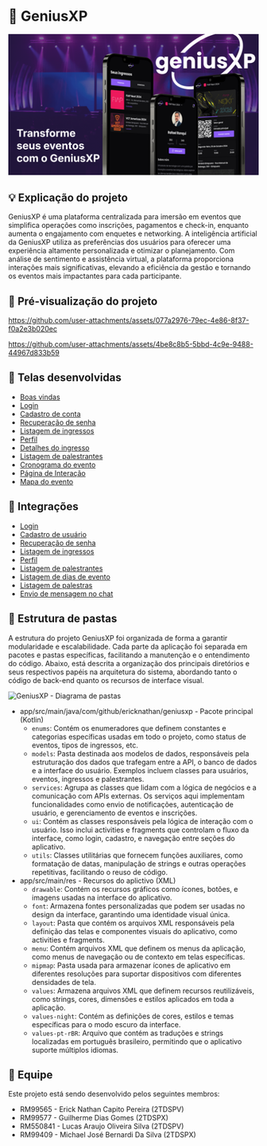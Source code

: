 # 🎫 GeniusXP

![Capa](.github/cover.png)

## 💡 Explicação do projeto
GeniusXP é uma plataforma centralizada para imersão em eventos que simplifica operações como inscrições, pagamentos e check-in, enquanto aumenta o engajamento com enquetes e networking. A inteligência artificial da GeniusXP utiliza as preferências dos usuários para oferecer uma experiência altamente personalizada e otimizar o planejamento. Com análise de sentimento e assistência virtual, a plataforma proporciona interações mais significativas, elevando a eficiência da gestão e tornando os eventos mais impactantes para cada participante.

## 🎥 Pré-visualização do projeto
https://github.com/user-attachments/assets/077a2976-79ec-4e86-8f37-f0a2e3b020ec

https://github.com/user-attachments/assets/4be8c8b5-5bbd-4c9e-9488-44967d833b59

## 📱 Telas desenvolvidas
- [Boas vindas](./app/src/main/res/layout/activity_welcome.xml)
- [Login](./app/src/main/res/layout/activity_signin.xml)
- [Cadastro de conta](./app/src/main/res/layout/activity_signup.xml)
- [Recuperação de senha](./app/src/main/res/layout/activity_recover_password.xml)
- [Listagem de ingressos](./app/src/main/res/layout/fragment_tickets.xml)
- [Perfil](./app/src/main/res/layout/fragment_profile.xml)
- [Detalhes do ingresso](./app/src/main/res/layout/activity_ticket_details.xml)
- [Listagem de palestrantes](./app/src/main/res/layout/fragment_speakers.xml)
- [Cronograma do evento](./app/src/main/res/layout/fragment_schedule.xml)
- [Página de Interação](./app/src/main/res/layout/fragment_interaction.xml)
- [Mapa do evento](./app/src/main/res/layout/fragment_map.xml)

## 🔗 Integrações
- [Login](./app/src/main/java/com/github/ericknathan/geniusxp/ui/activity/SignInActivity.kt:70)
- [Cadastro de usuário](./app/src/main/java/com/github/ericknathan/geniusxp/ui/activity/SignUpActivity.kt:104)
- [Recuperação de senha](./app/src/main/java/com/github/ericknathan/geniusxp/ui/activity/RecoverPasswordActivity.kt:46)
- [Listagem de ingressos](./app/src/main/java/com/github/ericknathan/geniusxp/ui/fragments/TicketsFragment.kt:35)
- [Perfil](./app/src/main/java/com/github/ericknathan/geniusxp/services/Profile.kt:25)
- [Listagem de palestrantes](./app/src/main/java/com/github/ericknathan/geniusxp/ui/fragments/SpeakersFragment.kt:45)
- [Listagem de dias de evento](./app/src/main/java/com/github/ericknathan/geniusxp/ui/fragments/ScheduleFragment.kt:47)
- [Listagem de palestras](./app/src/main/java/com/github/ericknathan/geniusxp/ui/fragments/ScheduleFragment.kt:92)
- [Envio de mensagem no chat](./app/src/main/java/com/github/ericknathan/geniusxp/ui/fragments/InteractionFragment.kt:71)

## 📂 Estrutura de pastas
A estrutura do projeto GeniusXP foi organizada de forma a garantir modularidade e escalabilidade. Cada parte da aplicação foi separada em pacotes e pastas específicas, facilitando a manutenção e o entendimento do código. Abaixo, está descrita a organização dos principais diretórios e seus respectivos papéis na arquitetura do sistema, abordando tanto o código de back-end quanto os recursos de interface visual.

![GeniusXP - Diagrama de pastas](https://github.com/user-attachments/assets/d2e7a244-8c53-4d13-847e-77aaec3986ec)

- app/src/main/java/com/github/ericknathan/geniusxp - Pacote principal (Kotlin)
    - `enums`: Contém os enumeradores que definem constantes e categorias específicas usadas em todo o projeto, como status de eventos, tipos de ingressos, etc.
    - `models`: Pasta destinada aos modelos de dados, responsáveis pela estruturação dos dados que trafegam entre a API, o banco de dados e a interface do usuário. Exemplos incluem classes para usuários, eventos, ingressos e palestrantes.
    - `services`: Agrupa as classes que lidam com a lógica de negócios e a comunicação com APIs externas. Os serviços aqui implementam funcionalidades como envio de notificações, autenticação de usuário, e gerenciamento de eventos e inscrições.
    - `ui`: Contém as classes responsáveis pela lógica de interação com o usuário. Isso inclui activities e fragments que controlam o fluxo da interface, como login, cadastro, e navegação entre seções do aplicativo.
    - `utils`: Classes utilitárias que fornecem funções auxiliares, como formatação de datas, manipulação de strings e outras operações repetitivas, facilitando o reuso de código.
- app/src/main/res - Recursos do aplictivo (XML)
    - `drawable`: Contém os recursos gráficos como ícones, botões, e imagens usadas na interface do aplicativo.
    - `font`: Armazena fontes personalizadas que podem ser usadas no design da interface, garantindo uma identidade visual única.
    - `layout`: Pasta que contém os arquivos XML responsáveis pela definição das telas e componentes visuais do aplicativo, como activities e fragments.
    - `menu`: Contém arquivos XML que definem os menus da aplicação, como menus de navegação ou de contexto em telas específicas.
    - `mipmap`: Pasta usada para armazenar ícones de aplicativo em diferentes resoluções para suportar dispositivos com diferentes densidades de tela.
    - `values`: Armazena arquivos XML que definem recursos reutilizáveis, como strings, cores, dimensões e estilos aplicados em toda a aplicação.
    - `values-night`: Contém as definições de cores, estilos e temas específicas para o modo escuro da interface.
    - `values-pt-rBR`: Arquivo que contém as traduções e strings localizadas em português brasileiro, permitindo que o aplicativo suporte múltiplos idiomas.

## 👥 Equipe
Este projeto está sendo desenvolvido pelos seguintes membros:

- RM99565 - Erick Nathan Capito Pereira (2TDSPV)
- RM99577 - Guilherme Dias Gomes (2TDSPX)
- RM550841 - Lucas Araujo Oliveira Silva (2TDSPV)
- RM99409 - Michael José Bernardi Da Silva (2TDSPX)
